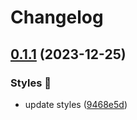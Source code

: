 # Changelog

## [0.1.1](https://github.com/hbstack/syntax-highlighting/compare/styles/rose-pine-moon/v0.1.0...styles/rose-pine-moon/v0.1.1) (2023-12-25)


### Styles 🎨

* update styles ([9468e5d](https://github.com/hbstack/syntax-highlighting/commit/9468e5d054f6c1775a1966bcf308506cebd2f804))
